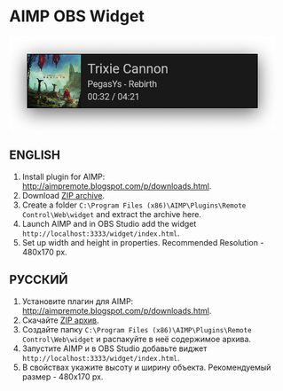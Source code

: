 # AIMP OBS Widget
![AIMP OBS Widget Screenshot](https://raw.githubusercontent.com/Ponywka/AIMP-OBS-Widget/master/screenshot.png)

## ENGLISH
1. Install plugin for AIMP: http://aimpremote.blogspot.com/p/downloads.html.
2. Download [ZIP archive](https://github.com/Ponywka/AIMP-OBS-Widget/archive/refs/heads/master.zip).
3. Create a folder `C:\Program Files (x86)\AIMP\Plugins\Remote Control\Web\widget` and extract the archive here.
4. Launch AIMP and in OBS Studio add the widget `http://localhost:3333/widget/index.html`.
5. Set up width and height in properties. Recommended Resolution - 480x170 px.

## РУССКИЙ
1. Установите плагин для AIMP: http://aimpremote.blogspot.com/p/downloads.html.
2. Скачайте [ZIP архив](https://github.com/Ponywka/AIMP-OBS-Widget/archive/refs/heads/master.zip).
3. Создайте папку `C:\Program Files (x86)\AIMP\Plugins\Remote Control\Web\widget` и распакуйте в неё содержимое архива.
4. Запустите AIMP и в OBS Studio добавьте виджет `http://localhost:3333/widget/index.html`.
5. В свойствах укажите высоту и ширину объекта. Рекомендуемый размер - 480x170 px.
